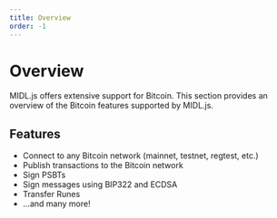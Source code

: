 ```yaml
---
title: Overview
order: -1
---
```


# Overview

MIDL.js offers extensive support for Bitcoin. This section provides an overview of the Bitcoin features supported by MIDL.js.

## Features

- Connect to any Bitcoin network (mainnet, testnet, regtest, etc.)
- Publish transactions to the Bitcoin network
- Sign PSBTs
- Sign messages using BIP322 and ECDSA
- Transfer Runes
- ...and many more!

